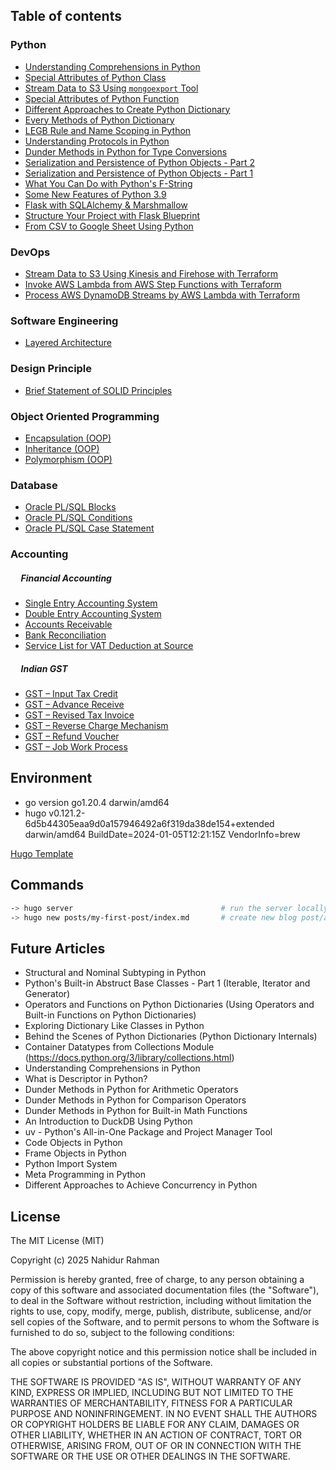 ## Table of contents
### Python
* [Understanding Comprehensions in Python](https://nahidsaikat.com/posts/understanding-comprehensions-in-python/ "Understanding Comprehensions in Python")
* [Special Attributes of Python Class](https://nahidsaikat.com/posts/special-attributes-of-python-class/ "Special Attributes of Python Class")
* [Stream Data to S3 Using `mongoexport` Tool](https://nahidsaikat.com/posts/stream-data-to-s3-using-mongoexport-tool/ "Stream Data to S3 Using `mongoexport` Tool")
* [Special Attributes of Python Function](https://nahidsaikat.com/posts/special-attributes-of-python-function/ "Special Attributes of Python Function")
* [Different Approaches to Create Python Dictionary](https://nahidsaikat.com/posts/different-approaches-to-create-python-dictionary/ "Different Approaches to Create Python Dictionary")
* [Every Methods of Python Dictionary](https://nahidsaikat.com/posts/every-methods-of-python-dictionary/ "Every Methods of Python Dictionary")
* [LEGB Rule and Name Scoping in Python](https://nahidsaikat.com/posts/legb-rule-and-name-scoping-in-python/ "LEGB Rule and Name Scoping in Python")
* [Understanding Protocols in Python](https://nahidsaikat.com/posts/understanding-protocols-in-python/ "Understanding Protocols in Python")
* [Dunder Methods in Python for Type Conversions](https://nahidsaikat.com/posts/dunder-methods-in-python-for-type-conversions/ "Dunder Methods in Python for Type Conversions")
* [Serialization and Persistence of Python Objects - Part 2](https://nahidsaikat.com/posts/serialization-and-persistence-of-python-objects-part-2/ "Serialization and Persistence of Python Objects - Part 2")
* [Serialization and Persistence of Python Objects - Part 1](https://nahidsaikat.com/posts/serialization-and-persistence-of-python-objects-part-1/ "Serialization and Persistence of Python Objects - Part 1")
* [What You Can Do with Python's F-String](https://nahidsaikat.com/posts/what-you-can-do-with-fstrings-in-python/ "What You Can Do with Python's F-String")
* [Some New Features of Python 3.9](https://nahidsaikat.com/blog/some-new-features-of-python-3.9/ "Some New Features of Python 3.9")
* [Flask with SQLAlchemy & Marshmallow](https://nahidsaikat.com/blog/flask-with-sqlalchemy-and-marshmallow/ "Flask with SQLAlchemy & Marshmallow")
* [Structure Your Project with Flask Blueprint](https://nahidsaikat.com/blog/structure-your-project-with-flask-blueprint/ "Structure Your Project with Flask Blueprint")
* [From CSV to Google Sheet Using Python](https://nahidsaikat.com/blog/from-csv-to-google-sheet-using-python/ "From CSV to Google Sheet Using Python")

### DevOps
* [Stream Data to S3 Using Kinesis and Firehose with Terraform](https://nahidsaikat.com/blog/stream-data-to-s3-using-kinesis-and-firehose-with-terraform/ "Stream Data to S3 Using Kinesis and Firehose with Terraform")
* [Invoke AWS Lambda from AWS Step Functions with Terraform](https://nahidsaikat.com/blog/invoke-aws-lambda-from-aws-step-functions-with-terraform/ "Invoke AWS Lambda from AWS Step Functions with Terraform")
* [Process AWS DynamoDB Streams by AWS Lambda with Terraform](https://nahidsaikat.com/blog/process-aws-dynamodb-streams-by-aws-lambda-with-terraform/ "Process AWS DynamoDB Streams by AWS Lambda with Terraform")

### Software Engineering
* [Layered Architecture](https://nahidsaikat.com/blog/2017/10/11/layered-architecture/ "Layered Architecture")

### Design Principle
* [Brief Statement of SOLID Principles](https://nahidsaikat.com/blog/2017/07/26/solid-principles/ "Solid Principle")

### Object Oriented Programming
* [Encapsulation (OOP)](https://nahidsaikat.com/blog/2017/12/30/encapsulation/ "Encapsulation")
* [Inheritance (OOP)](https://nahidsaikat.com/blog/2017/11/12/inheritance/ "Inheritance")
* [Polymorphism (OOP)](https://nahidsaikat.com/blog/2017/12/22/polymorphism/ "Polymorphism")

### Database
* [Oracle PL/SQL Blocks](https://nahidsaikat.com/blog/2018/01/29/oracle-pl-sql-blocks/ "Oracle PL/SQL Blocks")
* [Oracle PL/SQL Conditions](https://nahidsaikat.com/blog/2018/02/11/oracle-pl-sql-conditions/ "Oracle PL/SQL Conditions")
* [Oracle PL/SQL Case Statement](https://nahidsaikat.com/blog/2018/02/28/oracle-pl-sql-case-statement/ "Oracle PL/SQL Case Statement")

### Accounting &nbsp;<br/>
##### &nbsp;&nbsp;&nbsp;&nbsp;&nbsp;Financial Accounting
* [Single Entry Accounting System](https://nahidsaikat.com/blog/2017/10/21/single-entry-accounting-system/ "Single Entry Accounting System")
* [Double Entry Accounting System](https://nahidsaikat.com/blog/2017/10/23/double-entry-accounting-system/ "Double Entry Accounting System")
* [Accounts Receivable](https://nahidsaikat.com/blog/2017/11/22/accounts-receivable/ "Accounts Receivable")
* [Bank Reconciliation](https://nahidsaikat.com/blog/2018/01/21/bank-reconciliation/ "Bank Reconciliation")
* [Service List for VAT Deduction at Source](https://nahidsaikat.com/blog/2017/12/11/service-list-vat-deduction-source/ "Service List for VAT Deduction at Source")

##### &nbsp;&nbsp;&nbsp;&nbsp;&nbsp;Indian GST
* [GST – Input Tax Credit](https://nahidsaikat.com/blog/2017/09/28/gst-input-tax-credit/ "GST - Input Tax Credit")
* [GST – Advance Receive](https://nahidsaikat.com/blog/2017/09/03/gst-advanced-receive/ "GST - Advance Receive")
* [GST – Revised Tax Invoice](https://nahidsaikat.com/blog/2017/08/20/gst-revised-invoice/ "GST - Revised Tax Invoice")
* [GST – Reverse Charge Mechanism](https://nahidsaikat.com/blog/2017/08/11/gst-reverse-charge-mechanism/ "GST – Reverse Charge Mechanism")
* [GST – Refund Voucher](https://nahidsaikat.com/blog/2017/09/16/gst-refund-voucher/ "GST - Refund Voucher")
* [GST – Job Work Process](https://nahidsaikat.com/blog/2017/08/26/gst-job-work-process/ "GST - Job Work Process")


## Environment
* go version go1.20.4 darwin/amd64
* hugo v0.121.2-6d5b44305eaa9d0a157946492a6f319da38de154+extended darwin/amd64 BuildDate=2024-01-05T12:21:15Z VendorInfo=brew

[Hugo Template](https://themes.gohugo.io/themes/hugo-blog-awesome/)

## Commands
```bash
-> hugo server                                 # run the server locally
-> hugo new posts/my-first-post/index.md       # create new blog post/article
```

## Future Articles
* Structural and Nominal Subtyping in Python
* Python's Built-in Abstruct Base Classes - Part 1 (Iterable, Iterator and Generator)
* Operators and Functions on Python Dictionaries (Using Operators and Built-in Functions on Python Dictionaries)
* Exploring Dictionary Like Classes in Python
* Behind the Scenes of Python Dictionaries (Python Dictionary Internals)
* Container Datatypes from Collections Module (https://docs.python.org/3/library/collections.html)
* Understanding Comprehensions in Python
* What is Descriptor in Python?
* Dunder Methods in Python for Arithmetic Operators
* Dunder Methods in Python for Comparison Operators
* Dunder Methods in Python for Built-in Math Functions
* An Introduction to DuckDB Using Python
* uv - Python's All-in-One Package and Project Manager Tool
* Code Objects in Python
* Frame Objects in Python
* Python Import System
* Meta Programming in Python
* Different Approaches to Achieve Concurrency in Python

## License
The MIT License (MIT)

Copyright (c) 2025 Nahidur Rahman

Permission is hereby granted, free of charge, to any person obtaining a copy
of this software and associated documentation files (the "Software"), to deal
in the Software without restriction, including without limitation the rights
to use, copy, modify, merge, publish, distribute, sublicense, and/or sell
copies of the Software, and to permit persons to whom the Software is
furnished to do so, subject to the following conditions:

The above copyright notice and this permission notice shall be included in all
copies or substantial portions of the Software.

THE SOFTWARE IS PROVIDED "AS IS", WITHOUT WARRANTY OF ANY KIND, EXPRESS OR
IMPLIED, INCLUDING BUT NOT LIMITED TO THE WARRANTIES OF MERCHANTABILITY,
FITNESS FOR A PARTICULAR PURPOSE AND NONINFRINGEMENT. IN NO EVENT SHALL THE
AUTHORS OR COPYRIGHT HOLDERS BE LIABLE FOR ANY CLAIM, DAMAGES OR OTHER
LIABILITY, WHETHER IN AN ACTION OF CONTRACT, TORT OR OTHERWISE, ARISING FROM,
OUT OF OR IN CONNECTION WITH THE SOFTWARE OR THE USE OR OTHER DEALINGS IN THE
SOFTWARE.
